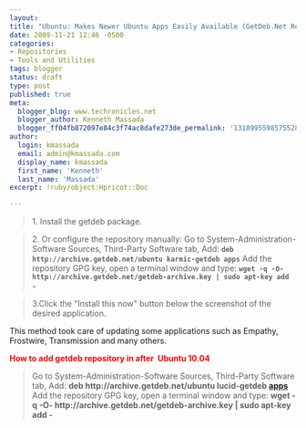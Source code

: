 ```yaml
---
layout:
title: "Ubuntu: Makes Newer Ubuntu Apps Easily Available (GetDeb.Net Repository)"
date: 2009-11-21 12:46 -0500
categories:
- Repositories
- Tools and Utilities
tags: blogger
status: draft
type: post
published: true
meta:
  blogger_blog: www.techronicles.net
  blogger_author: Kenneth Massada
  blogger_ff04fb872097e84c3f74ac8dafe273de_permalink: '1318995598575528291'
author:
  login: kmassada
  email: admin@kmassada.com
  display_name: kmassada
  first_name: 'Kenneth'
  last_name: 'Massada'
excerpt: !ruby/object:Hpricot::Doc

---
```

<blockquote>1. Install the getdeb package. </p></blockquote>
<blockquote><p>2. Or configure the repository manually: Go to System-Administration-Software Sources, Third-Party Software tab, Add: <strong><code>deb http://archive.getdeb.net/ubuntu karmic-getdeb apps</code></strong> Add the repository GPG key, open a terminal window and type: <strong><code>wget -q -O- http://archive.getdeb.net/getdeb-archive.key | sudo apt-key add -</code></strong> </p></blockquote>
<blockquote><p>3.Click the "Install this now" button below the screenshot of the desired application.</p></blockquote>
<p>This method took care of updating some applications such as Empathy, Frostwire, Transmission and many others.</p>
<p><span style="color:red;"><strong>How to add getdeb repository in after  Ubuntu 10.04</strong></span><br />
<blockquote>Go to System-Administration-Software Sources, Third-Party Software tab, Add: <strong>deb http://archive.getdeb.net/ubuntu lucid-getdeb </strong><a href="http://www.ubuntugeek.com/getdebplaydeb-ubuntu-10-04-lucid-lynx-repository-available-now.html#" target="_blank"><strong>apps</strong></a> Add the repository GPG key, open a terminal window and type: <strong>wget -q -O- http://archive.getdeb.net/getdeb-archive.key | sudo apt-key add -</strong></p></blockquote>
<p></p>
